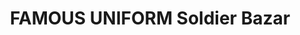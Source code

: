 ---
title: "FAMOUS UNIFORM Soldier Bazar"
url: /karachi/famous-uniform-soldier-bazar/
shop: shop
---